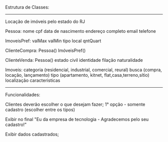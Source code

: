 Estrutura de Classes:

-----------------


Locação de imóveis pelo estado do RJ

Pessoa: 
nome
cpf
data de nascimento
endereço completo
email
telefone

ImoveisPref: 
valMax
valMin
tipo
local
qntQuart

ClienteCompra: 
	Pessoa()
	ImóveisPref()


ClienteVenda: 
	Pessoa()
estado civil
identidade
filação
naturalidade

Imoveis:
categoria (residencial, industrial, comercial, reural)
busca (compra, locação, lançamento)
tipo (apartamento, kitnet, flat,casa,terreno,sítio)
localização
caracteristicas

-----------------
Funcionalidades:

Clientes deverão escolher o que desejam fazer;
	1° opção - somente cadastro (escolher entre os tipos)
	
Exibir no final "Eu da empresa de tecnologia - Agradecemos pelo seu cadastro!"

Exibir dados cadastrados;

